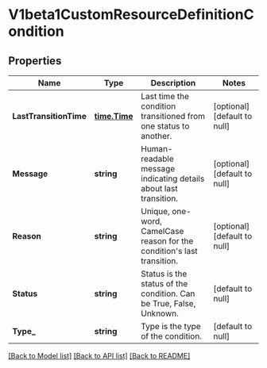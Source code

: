 # V1beta1CustomResourceDefinitionCondition

## Properties
Name | Type | Description | Notes
------------ | ------------- | ------------- | -------------
**LastTransitionTime** | [**time.Time**](time.Time.md) | Last time the condition transitioned from one status to another. | [optional] [default to null]
**Message** | **string** | Human-readable message indicating details about last transition. | [optional] [default to null]
**Reason** | **string** | Unique, one-word, CamelCase reason for the condition&#39;s last transition. | [optional] [default to null]
**Status** | **string** | Status is the status of the condition. Can be True, False, Unknown. | [default to null]
**Type_** | **string** | Type is the type of the condition. | [default to null]

[[Back to Model list]](../README.md#documentation-for-models) [[Back to API list]](../README.md#documentation-for-api-endpoints) [[Back to README]](../README.md)


